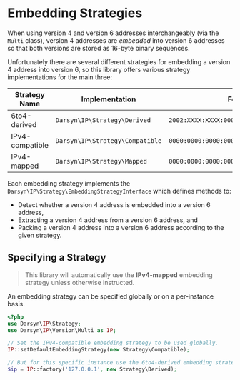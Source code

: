 # Embedding Strategies

When using version 4 and version 6 addresses interchangeably (via the 
`Multi` class), version 4 addresses are *embedded* into version 6 addresses so
that both versions are stored as 16-byte binary sequences.

Unfortunately there are several different strategies for embedding a version 4
address into version 6, so this library offers various strategy implementations
for the main three: 

| Strategy Name   | Implementation                  | Format                                    |
|-----------------|---------------------------------|-------------------------------------------|
| 6to4-derived    | `Darsyn\IP\Strategy\Derived`    | `2002:XXXX:XXXX:0000:0000:0000:0000:0000` |
| IPv4-compatible | `Darsyn\IP\Strategy\Compatible` | `0000:0000:0000:0000:0000:0000:XXXX:XXXX` |
| IPv4-mapped     | `Darsyn\IP\Strategy\Mapped`     | `0000:0000:0000:0000:0000:ffff:XXXX:XXXX` |

Each embedding strategy implements the
`Darsyn\IP\Strategy\EmbeddingStrategyInterface` which defines methods to:

- Detect whether a version 4 address is embedded into a version 6 address,
- Extracting a version 4 address from a version 6 address, and
- Packing a version 4 address into a version 6 address according to the given
  strategy.

## Specifying a Strategy

> This library will automatically use the **IPv4-mapped** embedding strategy
> unless otherwise instructed.

An embedding strategy can be specified globally or on a per-instance basis.

```php
<?php
use Darsyn\IP\Strategy;
use Darsyn\IP\Version\Multi as IP;

// Set the IPv4-compatible embedding strategy to be used globally.
IP::setDefaultEmbeddingStrategy(new Strategy\Compatible);

// But for this specific instance use the 6to4-derived embedding strategy.
$ip = IP::factory('127.0.0.1', new Strategy\Derived);
```
